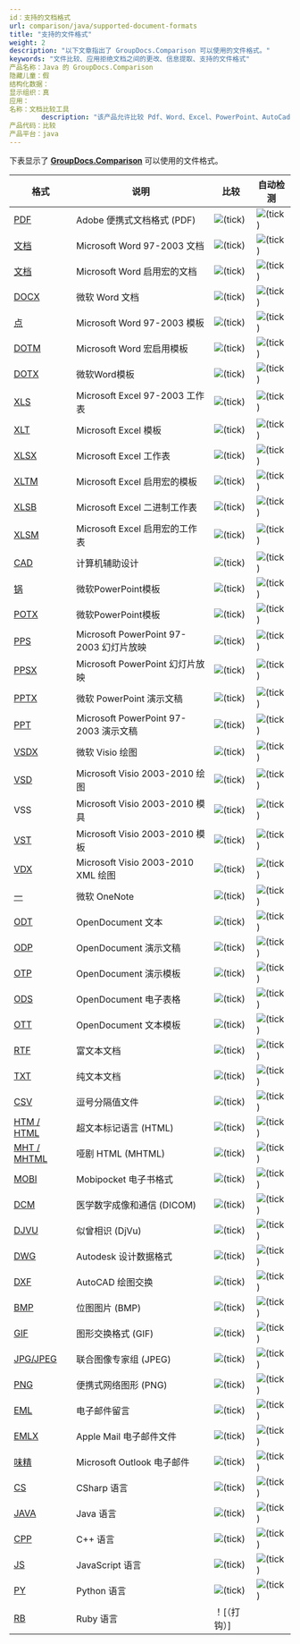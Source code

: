 ```yaml
---
id：支持的文档格式
url: comparison/java/supported-document-formats
title: "支持的文件格式"
weight: 2
description: "以下文章指出了 GroupDocs.Comparison 可以使用的文件格式。"
keywords: "文件比较、应用拒绝文档之间的更改、信息提取、支持的文件格式"
产品名称：Java 的 GroupDocs.Comparison
隐藏儿童：假
结构化数据：
显示组织：真
应用：
名称：文档比较工具
        description: "该产品允许比较 Pdf、Word、Excel、PowerPoint、AutoCad、图像、代码和更多文件格式。比较 API 还支持接受或拒绝更改、提取文档信息和生成比较报告"
产品代码：比较
产品平台：java
---
```

下表显示了 **[GroupDocs.Comparison](https://products.groupdocs.com/comparison/java)** 可以使用的文件格式。

|格式 |说明 |比较 |自动检测 |
| --- | --- | --- | --- |
| [PDF](https://docs.fileformat.com/pdf/) | Adobe 便携式文档格式 (PDF) | ![(tick)](比较/java/images/check.png) | ![(tick)](比较/java/images/check.png) |
| [文档](https://docs.fileformat.com/word-processing/doc/) | Microsoft Word 97-2003 文档 | ![(tick)](比较/java/images/check.png) | ![(tick)](比较/java/images/check.png) |
| [文档](https://docs.fileformat.com/word-processing/docm/) | Microsoft Word 启用宏的文档 | ![(tick)](比较/java/images/check.png) | ![(tick)](比较/java/images/check.png) |
| [DOCX](https://docs.fileformat.com/word-processing/docx/) |微软 Word 文档 | ![(tick)](比较/java/images/check.png) | ![(tick)](比较/java/images/check.png) |
| [点](https://docs.fileformat.com/word-processing/dot/) | Microsoft Word 97-2003 模板| ![(tick)](比较/java/images/check.png) | ![(tick)](比较/java/images/check.png) |
| [DOTM](https://docs.fileformat.com/word-processing/dotm/) | Microsoft Word 宏启用模板 | ![(tick)](比较/java/images/check.png) | ![(tick)](比较/java/images/check.png) |
| [DOTX](https://docs.fileformat.com/word-processing/dotx/) |微软Word模板| ![(tick)](比较/java/images/check.png) | ![(tick)](比较/java/images/check.png) |
| [XLS](https://docs.fileformat.com/spreadsheet/xls/) | Microsoft Excel 97-2003 工作表 | ![(tick)](比较/java/images/check.png) | ![(tick)](比较/java/images/check.png) |
| [XLT](https://docs.fileformat.com/spreadsheet/xlt) | Microsoft Excel 模板 | ![(tick)](比较/java/images/check.png) | ![(tick)](比较/java/images/check.png) |
| [XLSX](https://docs.fileformat.com/spreadsheet/xlsx/) | Microsoft Excel 工作表 | ![(tick)](比较/java/images/check.png) | ![(tick)](比较/java/images/check.png) |
| [XLTM](https://docs.fileformat.com/spreadsheet/xltm/) | Microsoft Excel 启用宏的模板 | ![(tick)](比较/java/images/check.png) | ![(tick)](比较/java/images/check.png) |
| [XLSB](https://docs.fileformat.com/spreadsheet/xlsb/) | Microsoft Excel 二进制工作表 | ![(tick)](比较/java/images/check.png) | ![(tick)](比较/java/images/check.png) |
| [XLSM](https://docs.fileformat.com/spreadsheet/xlsm/) | Microsoft Excel 启用宏的工作表 | ![(tick)](比较/java/images/check.png) | ![(tick)](比较/java/images/check.png) |
| [CAD](https://docs.fileformat.com/cad/) |计算机辅助设计 | ![(tick)](比较/java/images/check.png) | ![(tick)](比较/java/images/check.png) |
| [锅](https://docs.fileformat.com/presentation/pot/) |微软PowerPoint模板| ![(tick)](比较/java/images/check.png) | ![(tick)](比较/java/images/check.png) |
| [POTX](https://docs.fileformat.com/presentation/potx/) |微软PowerPoint模板| ![(tick)](比较/java/images/check.png) | ![(tick)](比较/java/images/check.png) |
| [PPS](https://docs.fileformat.com/presentation/pps/) | Microsoft PowerPoint 97-2003 幻灯片放映| ![(tick)](比较/java/images/check.png) | ![(tick)](比较/java/images/check.png) |
| [PPSX](https://docs.fileformat.com/presentation/ppsx/) | Microsoft PowerPoint 幻灯片放映| ![(tick)](比较/java/images/check.png) | ![(tick)](比较/java/images/check.png) |
| [PPTX](https://docs.fileformat.com/presentation/pptx/) |微软 PowerPoint 演示文稿 | ![(tick)](比较/java/images/check.png) | ![(tick)](比较/java/images/check.png) |
| [PPT](https://docs.fileformat.com/presentation/ppt/) | Microsoft PowerPoint 97-2003 演示文稿 | ![(tick)](比较/java/images/check.png) | ![(tick)](比较/java/images/check.png) |
| [VSDX](https://docs.fileformat.com/image/vsdx/) |微软 Visio 绘图 | ![(tick)](比较/java/images/check.png) | ![(tick)](比较/java/images/check.png) |
| [VSD](https://docs.fileformat.com/image/vsd/) | Microsoft Visio 2003-2010 绘图 | ![(tick)](比较/java/images/check.png) | ![(tick)](比较/java/images/check.png) |
| VSS | Microsoft Visio 2003-2010 模具 | ![(tick)](比较/java/images/check.png) | ![(tick)](比较/java/images/check.png) |
| [VST](https://docs.fileformat.com/image/vst/) | Microsoft Visio 2003-2010 模板 | ![(tick)](比较/java/images/check.png) | ![(tick)](比较/java/images/check.png) |
| [VDX](https://docs.fileformat.com/image/vdx/) | Microsoft Visio 2003-2010 XML 绘图 | ![(tick)](比较/java/images/check.png) | ![(tick)](比较/java/images/check.png) |
| [一](https://docs.fileformat.com/note-taking/one/) |微软 OneNote | ![(tick)](比较/java/images/check.png) | ![(tick)](比较/java/images/check.png) |
| [ODT](https://docs.fileformat.com/word-processing/odt/) | OpenDocument 文本 | ![(tick)](比较/java/images/check.png) | ![(tick)](比较/java/images/check.png) |
| [ODP](https://docs.fileformat.com/presentation/odp/) | OpenDocument 演示文稿 | ![(tick)](比较/java/images/check.png) | ![(tick)](比较/java/images/check.png) |
| [OTP](https://docs.fileformat.com/presentation/otp/) | OpenDocument 演示模板 | ![(tick)](比较/java/images/check.png) | ![(tick)](比较/java/images/check.png) |
| [ODS](https://docs.fileformat.com/spreadsheet/ods/) | OpenDocument 电子表格 | ![(tick)](比较/java/images/check.png) | ![(tick)](比较/java/images/check.png) |
| [OTT](https://docs.fileformat.com/word-processing/ott/) | OpenDocument 文本模板 | ![(tick)](比较/java/images/check.png) | ![(tick)](比较/java/images/check.png) |
| [RTF](https://docs.fileformat.com/word-processing/rtf/) |富文本文档 | ![(tick)](比较/java/images/check.png) | ![(tick)](比较/java/images/check.png) |
| [TXT](https://docs.fileformat.com/word-processing/txt/) |纯文本文档 | ![(tick)](比较/java/images/check.png) | ![(tick)](比较/java/images/check.png) |
| [CSV](https://docs.fileformat.com/spreadsheet/csv/) |逗号分隔值文件 | ![(tick)](比较/java/images/check.png) | ![(tick)](比较/java/images/check.png) |
| [HTM / HTML](https://docs.fileformat.com/web/html/) |超文本标记语言 (HTML) | ![(tick)](比较/java/images/check.png) | ![(tick)](比较/java/images/check.png) |
| [MHT / MHTML](https://docs.fileformat.com/web/mhtml/) |哑剧 HTML (MHTML) | ![(tick)](比较/java/images/check.png) | ![(tick)](比较/java/images/check.png) |
| [MOBI](https://docs.fileformat.com/ebook/mobi/) | Mobipocket 电子书格式 | ![(tick)](比较/java/images/check.png) | ![(tick)](比较/java/images/check.png) |
| [DCM](https://docs.fileformat.com/image/dcm/) |医学数字成像和通信 (DICOM) | ![(tick)](比较/java/images/check.png) | ![(tick)](比较/java/images/check.png) |
| [DJVU](https://docs.fileformat.com/image/djvu/) |似曾相识 (DjVu) | ![(tick)](比较/java/images/check.png) | ![(tick)](比较/java/images/check.png) |
| [DWG](https://docs.fileformat.com/cad/dwg/) | Autodesk 设计数据格式 | ![(tick)](比较/java/images/check.png) | ![(tick)](比较/java/images/check.png) |
| [DXF](https://docs.fileformat.com/cad/dxf/) | AutoCAD 绘图交换 | ![(tick)](比较/java/images/check.png) | ![(tick)](比较/java/images/check.png) |
| [BMP](https://docs.fileformat.com/image/bmp/) |位图图片 (BMP) | ![(tick)](比较/java/images/check.png) | ![(tick)](比较/java/images/check.png) |
| [GIF](https://docs.fileformat.com/image/gif/) |图形交换格式 (GIF) | ![(tick)](比较/java/images/check.png) | ![(tick)](比较/java/images/check.png) |
| [JPG/JPEG](https://docs.fileformat.com/image/jpeg) |联合图像专家组 (JPEG) | ![(tick)](比较/java/images/check.png) | ![(tick)](比较/java/images/check.png) |
| [PNG](https://docs.fileformat.com/image/png/) |便携式网络图形 (PNG) | ![(tick)](比较/java/images/check.png) | ![(tick)](比较/java/images/check.png) |
| [EML](https://docs.fileformat.com/email/eml/) |电子邮件留言 | ![(tick)](比较/java/images/check.png) | ![(tick)](比较/java/images/check.png) |
| [EMLX](https://docs.fileformat.com/email/emlx/) | Apple Mail 电子邮件文件 | ![(tick)](比较/java/images/check.png) | ![(tick)](比较/java/images/check.png) |
| [味精](https://docs.fileformat.com/email/msg/) | Microsoft Outlook 电子邮件 | ![(tick)](比较/java/images/check.png) | ![(tick)](比较/java/images/check.png) |
| [CS](https://docs.fileformat.com/programming/cs/) | CSharp 语言 | ![(tick)](比较/java/images/check.png) | ![(tick)](比较/java/images/check.png) |
| [JAVA](https://docs.fileformat.com/programming/java/) | Java 语言 | ![(tick)](比较/net/images/check.png) | ![(tick)](比较/net/images/check.png) |
| [CPP](https://docs.fileformat.com/programming/cpp/) | C++ 语言 | ![(tick)](比较/net/images/check.png) | ![(tick)](比较/net/images/check.png) |
| [JS](https://docs.fileformat.com/web/js/) | JavaScript 语言 | ![(tick)](比较/net/images/check.png) | ![(tick)](比较/net/images/check.png) |
| [PY](https://docs.fileformat.com/programming/py/) | Python 语言 | ![(tick)](比较/net/images/check.png) | ![(tick)](比较/net/images/check.png) |
| [RB](https://docs.fileformat.com/ebook/rb/) | Ruby 语言 | ！[（打钩）]

